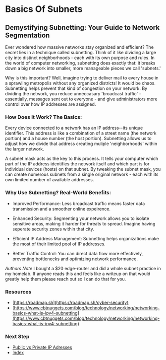 # Basics Of Subnets

## Demystifying Subnetting: Your Guide to Network Segmentation
Ever wondered how massive networks stay organized and efficient? The secret lies in a technique called subnetting. Think of it like dividing a large city into distinct neighborhoods - each with its own purpose and rules. In the world of computer networking, subnetting does exactly that: it breaks down a big network into smaller, more manageable pieces we call 'subnets.'

Why is this important? Well, imagine trying to deliver mail to every house in a sprawling metropolis without any organized districts! It would be chaos. Subnetting helps prevent that kind of congestion on your network. By dividing the network, you reduce unneccasary 'broadcast traffic' - essentially, messages sent out to everyone - and give administrators more control over how IP addresses are assigned.

### How Does It Work? The Basics:
Every device connected to a network has an IP address--its unique identifier. This address is like a combination of a street name (the network portion) and a house number (the host portion). Subnetting allows us to adjust how we divide that address creating muliple 'neighborhoods' within the larger network.

A subnet mask acts as the key to this process. It tells your computer which part of the IP address identifies the network itself and which part is for individual devices (hosts) on that subnet. By tweaking the subnet mask, you can create numerous subnets from a single original network - each with its own limited number of available addresses.

### Why Use Subnetting? Real-World Benefits:

- Improved Performance: Less broadcast traffic means faster data transmission and a smoother online expeirence.

- Enhanced Security: Segmenting your network allows you to isolate sensitive areas, making it harder for threats to spread. Imagine having seperate security zones within that city.

- Efficient IP Address Management: Subnetting helps organizations make the most of their limited pool of IP addresses.

- Better Traffic Control: You can direct data flow more effectively, preventing bottlenecks and optimizing network performance.


*Authors Note* I bought a $20 edge-router and did a whole subnet practice in my homelab. If anyone reads this and feels like a writeup on that would greatly help them please reach out so I can do that for you.

### Resources
- [https://roadmap.sh](https://roadmap.sh/cyber-security)
- [https://www.cbtnuggets.com/blog/technology/networking/networking-basics-what-is-ipv4-subnetting](https://www.cbtnuggets.com/blog/technology/networking/networking-basics-what-is-ipv4-subnetting)

### Next Step
- [Public vs Private IP Adresses]()
- [Index](https://github.com/Sisu-Sus/CyberSec-RoadMap/blob/main/index.md)
